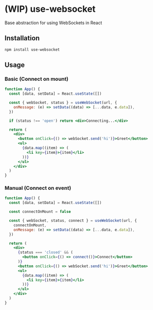 # (WIP) use-websocket

Base abstraction for using WebSockets in React

## Installation

```sh
npm install use-websocket
```

## Usage

### Basic (Connect on mount)

```jsx
function App() {
  const [data, setData] = React.useState([])

  const { webSocket, status } = useWebSocket(url, {
    onMessage: (e) => setData((data) => [...data, e.data]),
  })

  if (status !== 'open') return <div>Connecting...</div>

  return (
    <div>
      <button onClick={() => webSocket.send('hi')}>Greet</button>
      <ul>
        {data.map((item) => (
          <li key={item}>{item}</li>
        ))}
      </ul>
    </div>
  )
}
```

### Manual (Connect on event)

```jsx
function App() {
  const [data, setData] = React.useState([])

  const connectOnMount = false

  const { webSocket, status, connect } = useWebSocket(url, {
    connectOnMount,
    onMessage: (e) => setData((data) => [...data, e.data]),
  })

  return (
    <div>
      {status === 'closed' && (
        <button onClick={() => connect()}>Connect</button>
      )}
      <button onClick={() => webSocket.send('hi')}>Greet</button>
      <ul>
        {data.map((item) => (
          <li key={item}>{item}</li>
        ))}
      </ul>
    </div>
  )
}
```

